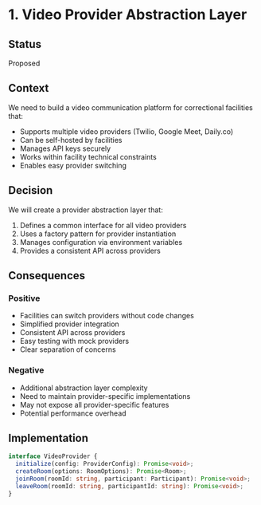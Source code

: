 # 1. Video Provider Abstraction Layer

## Status
Proposed

## Context
We need to build a video communication platform for correctional facilities that:
- Supports multiple video providers (Twilio, Google Meet, Daily.co)
- Can be self-hosted by facilities
- Manages API keys securely
- Works within facility technical constraints
- Enables easy provider switching

## Decision
We will create a provider abstraction layer that:
1. Defines a common interface for all video providers
2. Uses a factory pattern for provider instantiation
3. Manages configuration via environment variables
4. Provides a consistent API across providers

## Consequences
### Positive
- Facilities can switch providers without code changes
- Simplified provider integration
- Consistent API across providers
- Easy testing with mock providers
- Clear separation of concerns

### Negative
- Additional abstraction layer complexity
- Need to maintain provider-specific implementations
- May not expose all provider-specific features
- Potential performance overhead

## Implementation
```typescript
interface VideoProvider {
  initialize(config: ProviderConfig): Promise<void>;
  createRoom(options: RoomOptions): Promise<Room>;
  joinRoom(roomId: string, participant: Participant): Promise<void>;
  leaveRoom(roomId: string, participantId: string): Promise<void>;
}
```
